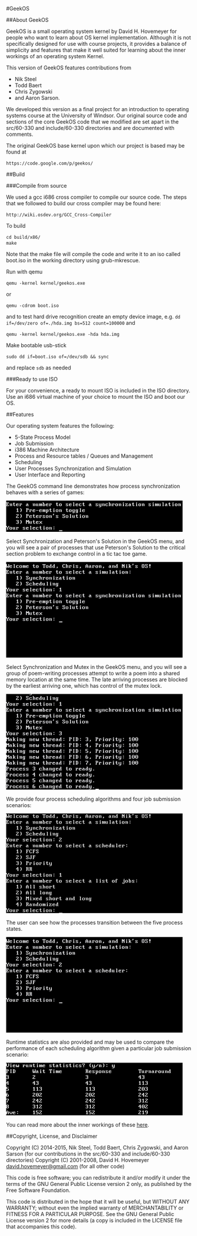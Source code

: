 #GeekOS

##About GeekOS

GeekOS is a small operating system kernel by David H. Hovemeyer 
for people who want to learn about OS kernel implementation. 
Although it is not specifically designed for use with course projects, it
provides a balance of simplicity and features that make it well suited for
learning about the inner workings of an operating system Kernel.

This version of GeekOS features contributions from

* Nik Steel
* Todd Baert
* Chris Zygowski
* and Aaron Sarson.

We developed this version as a final project for an introduction to operating
systems course at the University of Windsor.  Our original source code and 
sections of the core GeekOS code that we modified are set apart in the src/60-330
and include/60-330 directories and are documented with comments.

The original GeekOS base kernel upon which our project is based may be found at 

	https://code.google.com/p/geekos/


##Build

###Compile from source

We used a gcc i686 cross compiler to compile our source code.  The steps
that we followed to build our cross compiler may be found here:

	http://wiki.osdev.org/GCC_Cross-Compiler

To build

	cd build/x86/
	make

Note that the make file will compile the code and write it to an iso
called boot.iso in the working directory using grub-mkrescue.
   
Run with qemu

	qemu -kernel kernel/geekos.exe

or

	qemu -cdrom boot.iso

and to test hard drive recognition create an empty device image,
e.g. `dd if=/dev/zero of=./hda.img bs=512 count=100000` and

	qemu -kernel kernel/geekos.exe -hda hda.img

Make bootable usb-stick

	sudo dd if=boot.iso of=/dev/sdb && sync

and replace `sdb` as needed 

###Ready to use ISO
   
For your convenience, a ready to mount ISO is included in the ISO directory.  
Use an i686 virtual machine of your choice to mount the ISO and boot our OS. 
   
   
##Features

Our operating system features the following:
* 5-State Process Model
* Job Submission
* i386 Machine Architecture
* Process and Resource tables / Queues and Management
* Scheduling
* User Processes Synchronization and Simulation
* User Interface and Reporting

The GeekOS command line demonstrates how process synchronization behaves with a series of games:

![Process synchronization menu.](docs/img/synchronization.png)

Select Synchronization and Peterson's Solution in the GeekOS menu, and you will see a pair of processes
that use Peterson's Solution to the critical section problem to exchange control in a tic tac toe game.

![Peterson's solution demonstrated by tic tac toe game.](docs/img/tictactoe.gif)

Select Synchronization and Mutex in the GeekOS menu, and you will see a group of 
poem-writing processes attempt to write a poem into a shared memory location at the same time. 
The late arriving processes are blocked by the earliest arriving one, which has control of the mutex lock.

![Mutex locks demonstrated by poem writing competition.](docs/img/poems.gif)

We provide four process scheduling algorithms and four job submission scenarios:

![Process scheduling menu.](docs/img/scheduling.png)

The user can see how the processes transition between the five process states.

![Example of running the process scheduling demo.](docs/img/scheduler.gif)

Runtime statistics are also provided and may be used to compare the performance of each
scheduling algorithm given a particular job submission scenario:

![Runtime statistics](docs/img/runtime_stats.png)

You can read more about the inner workings of these [here](docs/features.md).


##Copyright, License, and Disclaimer

Copyright (C) 2014-2015, Nik Steel, Todd Baert, Chris Zygowski, and Aaron Sarson 
(for our contributions in the src/60-330 and include/60-330 directories)
Copyright (C) 2001-2008, David H. Hovemeyer <david.hovemeyer@gmail.com>
(for all other code)

This code is free software; you can redistribute it and/or modify it
under the terms of the GNU General Public License version 2 only, as
published by the Free Software Foundation.
 
This code is distributed in the hope that it will be useful, but WITHOUT
ANY WARRANTY; without even the implied warranty of MERCHANTABILITY or
FITNESS FOR A PARTICULAR PURPOSE.  See the GNU General Public License
version 2 for more details (a copy is included in the LICENSE file that
accompanies this code).
